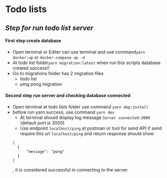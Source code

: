 # Todo lists

## _Step for run todo list server_

#### First step create database

- Open terminal or Editer can use terminal and use command`yarn docker:up` or `docker-compose up -d`
- At todo list folder`yarn migration:latest` when run this scripts database created success!!
- Go to migrations folder has 2 migration files
  - todo list
  - ping pong migration

#### Second step run server and checking database connected

- Open terminal at todo lists folder use command `yarn dep:install`
- before run yarn success, use command `yarn dev`
  - At terminal should display log message `Server connected:3000` (default port is 3000)
  - Use endpoint `localhost/ping` at postman or tool for send API if send require this url `localhost/ping` and return response should show
  ```
  [
    {
        "message": "pong"
    }
  ]
  ```
  , it is considered successful in connecting to the server.
